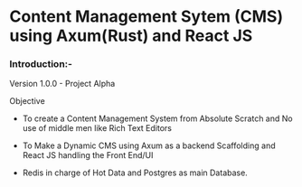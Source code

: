 # Content Management Sytem (CMS) using Axum(Rust) and React JS

### Introduction:-&#x20;

Version 1.0.0 - Project Alpha

Objective 

- To create a Content Management System from Absolute Scratch and No use of middle men like Rich Text Editors 

- To Make a Dynamic CMS using Axum as a backend Scaffolding and React JS handling the Front End/UI

- Redis in charge of Hot Data and Postgres as main Database.
